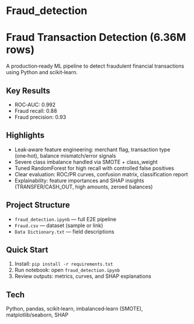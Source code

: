 # Fraud_detection

# Fraud Transaction Detection (6.36M rows)

A production‑ready ML pipeline to detect fraudulent financial transactions using Python and scikit‑learn.

## Key Results
- ROC‑AUC: 0.992
- Fraud recall: 0.88
- Fraud precision: 0.93

## Highlights
- Leak‑aware feature engineering: merchant flag, transaction type (one‑hot), balance mismatch/error signals
- Severe class imbalance handled via SMOTE + class_weight
- Tuned RandomForest for high recall with controlled false positives
- Clear evaluation: ROC/PR curves, confusion matrix, classification report
- Explainability: feature importances and SHAP insights (TRANSFER/CASH_OUT, high amounts, zeroed balances)

## Project Structure
- `fraud_detection.ipynb` — full E2E pipeline
- `Fraud.csv` — dataset (sample or link)
- `Data Dictionary.txt` — field descriptions

## Quick Start
1. Install: `pip install -r requirements.txt`
2. Run notebook: open `fraud_detection.ipynb`
3. Review outputs: metrics, curves, and SHAP explanations

## Tech
Python, pandas, scikit‑learn, imbalanced‑learn (SMOTE), matplotlib/seaborn, SHAP
